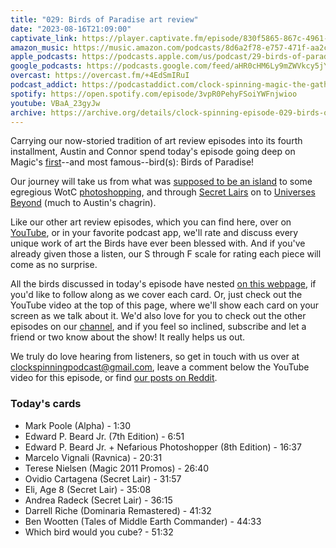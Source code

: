 ```yaml
---
title: "029: Birds of Paradise art review"
date: "2023-08-16T21:09:00"
captivate_link: https://player.captivate.fm/episode/830f5865-867c-4961-b7fd-399fdb99a1f2
amazon_music: https://music.amazon.com/podcasts/8d6a2f78-e757-471f-aa2c-47afe84c72db/episodes/18476580-e888-473b-a634-5eb02effb4c2/clock-spinning%E2%80%94magic-the-gathering-history-29-birds-of-paradise-art-review
apple_podcasts: https://podcasts.apple.com/us/podcast/29-birds-of-paradise-art-review/id1611106302?i=1000624726465
google_podcasts: https://podcasts.google.com/feed/aHR0cHM6Ly9mZWVkcy5jYXB0aXZhdGUuZm0vY2xvY2stc3Bpbm5pbmcv/episode/ODMwZjU4NjUtODY3Yy00OTYxLWI3ZmQtMzk5ZmRiOTlhMWYy?sa=X&ved=0CAUQkfYCahcKEwjojZHK_uKAAxUAAAAAHQAAAAAQAQ
overcast: https://overcast.fm/+4EdSmIRuI
podcast_addict: https://podcastaddict.com/clock-spinning-magic-the-gathering-history/episode/162270069
spotify: https://open.spotify.com/episode/3vpR0PehyFSoiYWFnjwioo
youtube: VBaA_23gyJw
archive: https://archive.org/details/clock-spinning-episode-029-birds-of-paradise
---
```


Carrying our now-storied tradition of art review episodes into its fourth installment, Austin and Connor spend today's episode going deep on Magic's [first](https://secretlair.wizards.com/us/en/product/608498/ornithological-studies)--and most famous--bird(s): Birds of Paradise!

Our journey will take us from what was [supposed to be an island](https://scryfall.com/card/lea/186/birds-of-paradise) to some egregious WotC [photoshopping](https://scryfall.com/card/8ed/233/birds-of-paradise), and through [Secret Lairs](https://scryfall.com/card/sld/1148/birds-of-paradise) on to [Universes Beyond](https://scryfall.com/card/ltc/235/birds-of-paradise) (much to Austin's chagrin).

Like our other art review episodes, which you can find here, over on [YouTube](https://www.youtube.com/@clockspinning), or in your favorite podcast app, we'll rate and discuss every unique work of art the Birds have ever been blessed with. And if you've already given those a listen, our S through F scale for rating each piece will come as no surprise.

All the birds discussed in today's episode have nested [on this webpage](https://scryfall.com/search?q=%2B%2B+%28e%3Alea+cn%3D186%29+OR+%28e%3A7ed+cn%3D231%29+OR+%28e%3A8ed+cn%3D233%29+OR+%28e%3Arav+cn%3D153%29+OR+%28e%3Apm11+cn%3D165%29+OR+%28e%3Asld+cn%3D92%29+OR+%28e%3Asld+cn%3D1147%29+OR+%28e%3Asld+cn%3A1148%29+OR+%28e%3Admr+cn%3D439%29+OR+%28e%3Altc+cn%3A235%29+order%3Areleased+dir%3Aasc), if you'd like to follow along as we cover each card. Or, just check out the YouTube video at the top of this page, where we'll show each card on your screen as we talk about it. We'd also love for you to check out the other episodes on our [channel](https://www.youtube.com/@clockspinning), and if you feel so inclined, subscribe and let a friend or two know about the show! It really helps us out.

We truly do love hearing from listeners, so get in touch with us over at clockspinningpodcast@gmail.com, leave a comment below the YouTube video for this episode, or find [our posts on Reddit](https://www.reddit.com/user/ClockSpinning/).

### Today's cards

* Mark Poole (Alpha) - 1:30
* Edward P. Beard Jr. (7th Edition) - 6:51
* Edward P. Beard Jr. + Nefarious Photoshopper (8th Edition) - 16:37
* Marcelo Vignali (Ravnica) - 20:31
* Terese Nielsen (Magic 2011 Promos) - 26:40
* Ovidio Cartagena (Secret Lair) - 31:57
* Eli, Age 8 (Secret Lair) - 35:08
* Andrea Radeck (Secret Lair) - 36:15
* Darrell Riche (Dominaria Remastered) - 41:32
* Ben Wootten (Tales of Middle Earth Commander) - 44:33
* Which bird would you cube? - 51:32